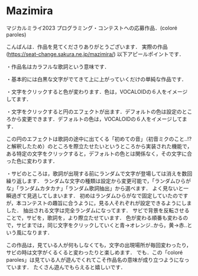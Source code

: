 # Mazimira
マジカルミライ2023 プログラミング・コンテストへの応募作品．(coloré paroles)

こんばんは．作品を見てくださりありがとうございます．
実際の作品(https://seat-change.sakura.ne.jp/mazimira/)
以下アピールポイントです．

・作品名はカラフルな歌詞という意味です．

・基本的には白黒な文字がでてきて上に上がっていくだけの単純な作品です．

・文字をクリックすると色が変わります．色は，VOCALOIDの６人をイメージしてます．

・文字をクリックすると円のエフェクトが出ます．デフォルトの色は設定のところから変更できます．デフォルトの色は，VOCALOIDの６人をイメージしてます．

この円のエフェクトは歌詞の途中に出てくる「初めての音」（初音ミクのこと..!?と解釈したため）のところを際立たせたいというところから実装された機能で，ある特定の文字をクリックすると，デフォルトの色とは関係なく，その文字に合った色に変わります．

・サビのところは，歌詞が出現する前にランダムで文字が登場しては消えを数回繰り返します．
ランダムな文字の種類は設定から変更可能で，「ランダムひらがな」「ランダムカタカナ」「ランダム歌詞抽出」から選べます．
よく見ないと一瞬過ぎて見逃してしまいます．
初めはランダムひらがなで固定していたのですが，本コンテストの趣旨に合うように，見る人それぞれが設定できるようにしました．
抽出される文字は完全ランダムになってます．
サビで背景を反転させることで，サビを，歌詞を，より際立たせています．
色が変わる順番も変わるので，サビまでは，同じ文字をクリックしていくと青→オレンジ..から，黄→赤..という風になります．


この作品は，見ている人が何もしなくても，文字の出現場所が毎回変わったり，サビの時は文字がくるくると変わったりと楽しめます．
でも．この「coloré paroles」は見ている人が遊んでくれてこそ作品名の意味が成り立つようになっています．
たくさん遊んでもらえると嬉しいです．
